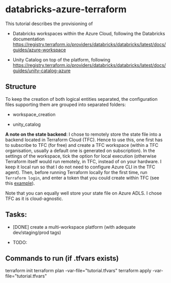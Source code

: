 # databricks-azure-terraform

This tutorial describes the provisioning of

* Databricks workspaces within the Azure Cloud, following the Databricks documentation https://registry.terraform.io/providers/databricks/databricks/latest/docs/guides/azure-workspace

* Unity Catalog on top of the platform, following https://registry.terraform.io/providers/databricks/databricks/latest/docs/guides/unity-catalog-azure

## Structure

To keep the creation of both logical entities separated, the configuration files supporting them are grouped into separated folders:

* workspace_creation

* unity_catalog

**A note on the state backend**: I chose to remotely store the state file into a backend located in Terraform Cloud (TFC). Hence to use this, one first has to subscribe to TFC (for free) and create a TFC workspace (within a TFC organisation, usually a default one is generated on subscription). In the settings of the workspace, tick the option for local execution (otherwise Terraform itself would run remotely, in TFC, instead of on your hardware. I keep it local run so that I do not need to configure Azure CLI in the TFC agent). Then, before running Terraform locally for the first time, run `Terraform login`, and enter a token that you could create within TFC (see this [example](https://developer.hashicorp.com/terraform/tutorials/cloud-get-started/cloud-login)).

Note that you can equally well store your state file on Azure ADLS. I chose TFC as it is cloud-agnostic.

## Tasks: 

* [DONE]  create a multi-workspace platform (with adequate dev/staging/prod tags)

* TODO: 

## Commands to run (if .tfvars exists)

terraform init
terraform plan -var-file="tutorial.tfvars"
terraform apply -var-file="tutorial.tfvars"